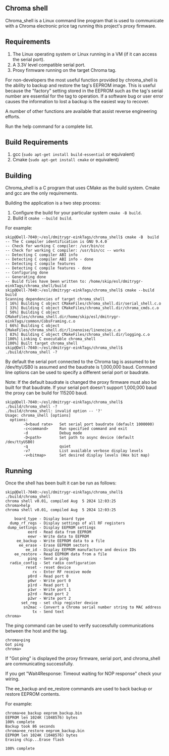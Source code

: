 ## Chroma shell

Chroma_shell is a Linux command line program that is used to communicate with 
a Chroma electronic price tag running this project's proxy firmware.

## Requirements

1. The Linux operating system or Linux running in a VM (if it can access the serial port).
2. A 3.3V level compatible serial port.
3. Proxy firmware running on the target Chroma tag.

For non-developers the most useful function provided by chroma_shell is the
ability to backup and restore the tag's EEPROM image.  This is useful because the
"factory" setting stored in the EEPROM such as the tag's serial number
are essential for the tag to operation.  If a software bug or user error
causes the information to lost a backup is the easiest way to recover.

A number of other functions are available that assist reverse engineering
efforts. 

Run the help command for a complete list.

## Build Requirements

1. gcc (`sudo apt-get install build-essential` or equivalent)
2. Cmake (`sudo apt-get install cmake` or equivalent)

## Building

Chroma_shell is a C program that uses CMake as the build system.  Cmake
and gcc are the only requirements.

Building the application is a two step process:

1. Configure the build for your particular system ``cmake -B build``.
2. Build it ``cmake --build build``.

For example:
```
skip@Dell-7040:~/esl/dmitrygr-einkTags/chroma_shell$ cmake -B  build
-- The C compiler identification is GNU 9.4.0
-- Check for working C compiler: /usr/bin/cc
-- Check for working C compiler: /usr/bin/cc -- works
-- Detecting C compiler ABI info
-- Detecting C compiler ABI info - done
-- Detecting C compile features
-- Detecting C compile features - done
-- Configuring done
-- Generating done
-- Build files have been written to: /home/skip/esl/dmitrygr-einkTags/chroma_shell/build
skip@Dell-7040:~/esl/dmitrygr-einkTags/chroma_shell$ cmake --build build
Scanning dependencies of target chroma_shell
[ 16%] Building C object CMakeFiles/chroma_shell.dir/serial_shell.c.o
[ 33%] Building C object CMakeFiles/chroma_shell.dir/chroma_cmds.c.o
[ 50%] Building C object CMakeFiles/chroma_shell.dir/home/skip/esl/dmitrygr-einkTags/common/CobsFraming.c.o
[ 66%] Building C object CMakeFiles/chroma_shell.dir/linenoise/linenoise.c.o
[ 83%] Building C object CMakeFiles/chroma_shell.dir/logging.c.o
[100%] Linking C executable chroma_shell
[100%] Built target chroma_shell
skip@Dell-7040:~/esl/dmitrygr-einkTags/chroma_shell$ ./build/chroma_shell -?
```

By default the serial port connected to the Chroma tag is assumed to be 
/dev/ttyUSB0 is assumed and the baudrate is 1,000,000 baud.  Command line
options can be used to specify a different serial port or baudrate.

Note:  If the default baudrate is changed the proxy firmware must also be
built for that baudrate.  If your serial port doesn't support 1,000,000 baud
the proxy can be build for 115200 baud.

```
skip@Dell-7040:~/esl/dmitrygr-einkTags/chroma_shell$ ./build/chroma_shell -?
./build/chroma_shell: invalid option -- '?'
Usage: chroma_shell [options]
  options:
        -b<baud rate>   Set serial port baudrate (default 1000000)
        -c<command>     Run specified command and exit
        -d              Debug mode
        -D<path>        Set path to async device (default /dev/ttyUSB0)
        -q              quiet
        -v?             List available verbose display levels
        -v<bitmap>      Set desired display levels (Hex bit map)
```

## Running

Once the shell has been built it can be run as follows:

```
skip@Dell-7040:~/esl/dmitrygr-einkTags/chroma_shell$ ./build/chroma_shell
chroma shell v0.01, compiled Aug  5 2024 12:03:25
chroma>help
chroma shell v0.01, compiled Aug  5 2024 12:03:25

    board_type - Display board type
  dump_rf_regs - Display settings of all RF registers
 dump_settings - Display EEPROM settings
          eerd - Read data from EEPROM
          eewr - Write data to EEPROM
     ee_backup - Write EEPROM data to a file
      ee_erase - Erase EEPROM sectors
         ee_id - Display EEPROM manufacture and device IDs
    ee_restore - Read EEPROM data from a file
          ping - Send a ping
  radio_config - Set radio configuration
         reset - reset device
            rx - Enter RF receive mode
          p0rd - Read port 0
          p0wr - Write port 0
          p1rd - Read port 1
          p1wr - Write port 1
          p2rd - Read port 2
          p2wr - Write port 2
       set_reg - set chip register device
        sn2mac - Convert a Chroma serial number string to MAC address
            tx - Send text
chroma>
```

The ping command can be used to verify successfully communications between
the host and the tag.

```
chroma>ping
Got ping
chroma>
```

If "Got ping" is displayed the proxy firmware, serial port, and chroma_shell
are communicating successfully.

If you get "Wait4Response: Timeout waiting for NOP response" check your wiring.

The ee_backup and ee_restore commands are used to back backup or restore EEPROM 
contents.

For example:

```
chroma>ee_backup eeprom_backup.bin
EEPROM len 1024K (1048576) bytes
100% complete
Backup took 86 seconds
chroma>ee_restore eeprom_backup.bin
EEPROM len 1024K (1048576) bytes
Erasing chip...Erase flash

100% complete
```

